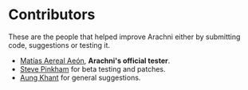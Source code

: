 # Contributors

These are the people that helped improve Arachni either by submitting code, suggestions or testing it.

- [Matías Aereal Aeón](http://mfsec.com.ar/), **Arachni's official tester**.
- [Steve Pinkham](http://github.com/spinkham) for beta testing and patches.
- [Aung Khant](mailto:aungkhant@yehg.net) for general suggestions.

